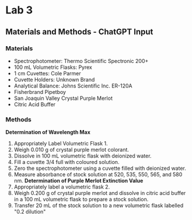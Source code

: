 # Lab 3

## Materials and Methods - ChatGPT Input

### Materials
- Spectrophotometer: Thermo Scientific Spectronic 200+
- 100 mL Volumetric Flasks: Pyrex
- 1 cm Cuvettes: Cole Parmer 
- Cuvette Holders: Unknown Brand
- Analytical Balance: Johns Scientific Inc. ER-120A
- Fisherbrand Pipetboy
- San Joaquin Valley Crystal Purple Merlot
- Citric Acid Buffer


### Methods
**Determination of Wavelength Max**
1. Appropriately Label Volumetric Flask 1.
2. Weigh 0.010 g of crystal purple merlot colorant.
3. Dissolve in 100 mL volumetric flask with deionized water.
4. Fill a cuvette 3/4 full with coloured solution.
5. Zero the spectrophotometer using a cuvette filled with deionized water.
6. Measure absorbance of stock solution at 520, 535, 550, 565, and 580 nm. 
**Determination of Purple Merlot Extinction Value**
1. Appropriately label a volumetric flask 2.
2. Weigh 0.200 g of crystal purple merlot and dissolve in citric acid buffer in a 100 mL volumetric flask to prepare a stock solution.
3. Transfer 20 mL of the stock solution to a new volumetric flask labelled "0.2 dilution" 